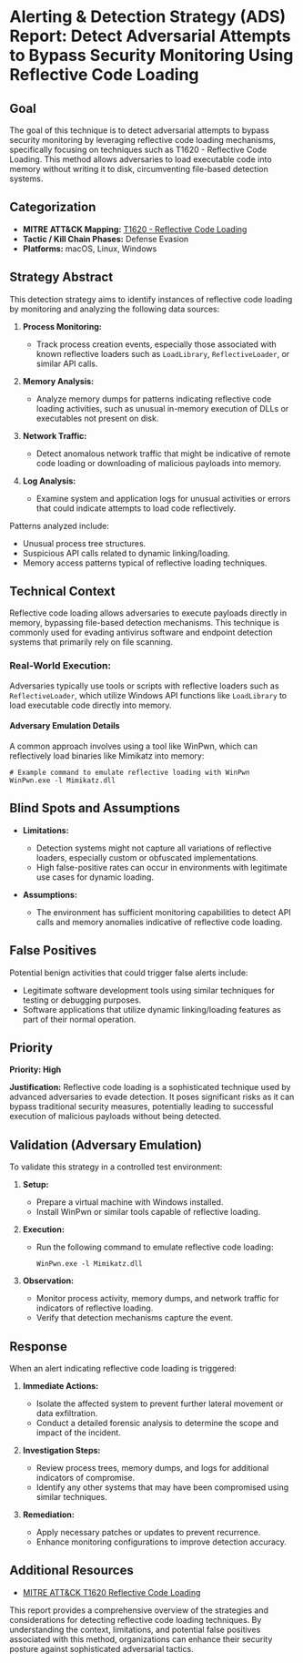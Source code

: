 # Alerting & Detection Strategy (ADS) Report: Detect Adversarial Attempts to Bypass Security Monitoring Using Reflective Code Loading

## Goal
The goal of this technique is to detect adversarial attempts to bypass security monitoring by leveraging reflective code loading mechanisms, specifically focusing on techniques such as T1620 - Reflective Code Loading. This method allows adversaries to load executable code into memory without writing it to disk, circumventing file-based detection systems.

## Categorization
- **MITRE ATT&CK Mapping:** [T1620 - Reflective Code Loading](https://attack.mitre.org/techniques/T1620)
- **Tactic / Kill Chain Phases:** Defense Evasion
- **Platforms:** macOS, Linux, Windows

## Strategy Abstract
This detection strategy aims to identify instances of reflective code loading by monitoring and analyzing the following data sources:

1. **Process Monitoring:**
   - Track process creation events, especially those associated with known reflective loaders such as `LoadLibrary`, `ReflectiveLoader`, or similar API calls.

2. **Memory Analysis:**
   - Analyze memory dumps for patterns indicating reflective code loading activities, such as unusual in-memory execution of DLLs or executables not present on disk.

3. **Network Traffic:**
   - Detect anomalous network traffic that might be indicative of remote code loading or downloading of malicious payloads into memory.

4. **Log Analysis:**
   - Examine system and application logs for unusual activities or errors that could indicate attempts to load code reflectively.

Patterns analyzed include:
- Unusual process tree structures.
- Suspicious API calls related to dynamic linking/loading.
- Memory access patterns typical of reflective loading techniques.

## Technical Context
Reflective code loading allows adversaries to execute payloads directly in memory, bypassing file-based detection mechanisms. This technique is commonly used for evading antivirus software and endpoint detection systems that primarily rely on file scanning.

### Real-World Execution:
Adversaries typically use tools or scripts with reflective loaders such as `ReflectiveLoader`, which utilize Windows API functions like `LoadLibrary` to load executable code directly into memory.

#### Adversary Emulation Details
A common approach involves using a tool like WinPwn, which can reflectively load binaries like Mimikatz into memory:

```shell
# Example command to emulate reflective loading with WinPwn
WinPwn.exe -l Mimikatz.dll
```

## Blind Spots and Assumptions
- **Limitations:**
  - Detection systems might not capture all variations of reflective loaders, especially custom or obfuscated implementations.
  - High false-positive rates can occur in environments with legitimate use cases for dynamic loading.

- **Assumptions:**
  - The environment has sufficient monitoring capabilities to detect API calls and memory anomalies indicative of reflective code loading.

## False Positives
Potential benign activities that could trigger false alerts include:
- Legitimate software development tools using similar techniques for testing or debugging purposes.
- Software applications that utilize dynamic linking/loading features as part of their normal operation.

## Priority
**Priority: High**

**Justification:** Reflective code loading is a sophisticated technique used by advanced adversaries to evade detection. It poses significant risks as it can bypass traditional security measures, potentially leading to successful execution of malicious payloads without being detected.

## Validation (Adversary Emulation)
To validate this strategy in a controlled test environment:

1. **Setup:**
   - Prepare a virtual machine with Windows installed.
   - Install WinPwn or similar tools capable of reflective loading.

2. **Execution:**
   - Run the following command to emulate reflective code loading:
     ```shell
     WinPwn.exe -l Mimikatz.dll
     ```

3. **Observation:**
   - Monitor process activity, memory dumps, and network traffic for indicators of reflective loading.
   - Verify that detection mechanisms capture the event.

## Response
When an alert indicating reflective code loading is triggered:

1. **Immediate Actions:**
   - Isolate the affected system to prevent further lateral movement or data exfiltration.
   - Conduct a detailed forensic analysis to determine the scope and impact of the incident.

2. **Investigation Steps:**
   - Review process trees, memory dumps, and logs for additional indicators of compromise.
   - Identify any other systems that may have been compromised using similar techniques.

3. **Remediation:**
   - Apply necessary patches or updates to prevent recurrence.
   - Enhance monitoring configurations to improve detection accuracy.

## Additional Resources
- [MITRE ATT&CK T1620 Reflective Code Loading](https://attack.mitre.org/techniques/T1620)

This report provides a comprehensive overview of the strategies and considerations for detecting reflective code loading techniques. By understanding the context, limitations, and potential false positives associated with this method, organizations can enhance their security posture against sophisticated adversarial tactics.